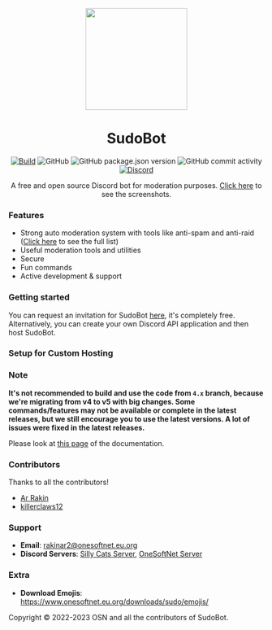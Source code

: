 <p align="center">
<img src="https://res.cloudinary.com/rakinar2/image/upload/v1659628446/SudoBot-new_cvwphw.png" height="200px" width="200px">
</p> 

<h1 align="center">SudoBot</h1>

<p align="center">
<a href="https://github.com/onesoft-sudo/sudobot/actions/workflows/build.yml"><img src="https://github.com/onesoft-sudo/sudobot/actions/workflows/build.yml/badge.svg" alt="Build"></a>
<img src="https://img.shields.io/github/license/onesoft-sudo/sudobot?label=License" alt="GitHub">
<img src="https://img.shields.io/github/package-json/v/onesoft-sudo/sudobot?label=Version" alt="GitHub package.json version">
<img src="https://img.shields.io/github/commit-activity/w/onesoft-sudo/sudobot?label=Commit%20Activity" alt="GitHub commit activity">
<a href="https://discord.gg/892GWhTzgs"><img src="https://img.shields.io/discord/964969362073198652?label=OSN+Support+Chat" alt="Discord"></a>
</p>

<p align="center">
A free and open source Discord bot for moderation purposes. <a href="https://docs.sudobot.onesoftnet.eu.org/features/screenshots/">Click here</a> to see the screenshots.
</p>

### Features

- Strong auto moderation system with tools like anti-spam and anti-raid ([Click here](https://docs.sudobot.onesoftnet.eu.org/automoderation/#what-can-the-bot-do) to see the full list)
- Useful moderation tools and utilities 
- Secure
- Fun commands
- Active development & support

### Getting started

You can request an invitation for SudoBot [here](https://discord.gg/pazm3tqYh5), it's completely free.
Alternatively, you can create your own Discord API application and then host SudoBot.

### Setup for Custom Hosting

### Note

**It's not recommended to build and use the code from `4.x` branch, because we're migrating from v4 to v5 with big changes. Some commands/features may not be available or complete in the latest releases, but we still encourage you to use the latest versions. A lot of issues were fixed in the latest releases.**

Please look at [this page](https://docs.sudobot.onesoftnet.eu.org/getting-started) of the documentation.

### Contributors

Thanks to all the contributors!

* [Ar Rakin](https://github.com/virtual-designer)
* [killerclaws12](https://github.com/killerclaws12)

### Support

- **Email**: rakinar2@onesoftnet.eu.org
- **Discord Servers**: [Silly Cats Server](https://discord.gg/catss), [OneSoftNet Server](https://discord.gg/892GWhTzgs)

### Extra 

- **Download Emojis**: https://www.onesoftnet.eu.org/downloads/sudo/emojis/

Copyright © 2022-2023 OSN and all the contributors of SudoBot.
